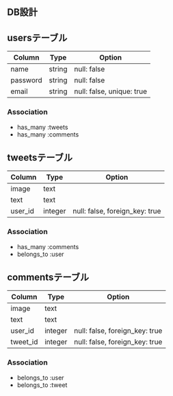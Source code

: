 ## DB設計

## usersテーブル

|Column|Type|Option|
|------|----|------|
|name|string|null: false|
|password|string|null: false|
|email|string|null: false, unique: true|

### Association
- has_many :tweets
- has_many :comments


## tweetsテーブル

|Column|Type|Option|
|------|----|------|
|image|text||
|text|text||
|user_id|integer|null: false, foreign_key: true|

### Association
- has_many :comments
- belongs_to :user


## commentsテーブル

|Column|Type|Option|
|------|----|------|
|image|text||
|text|text||
|user_id|integer|null: false, foreign_key: true|
|tweet_id|integer|null: false, foreign_key: true|

### Association
- belongs_to :user
- belongs_to :tweet